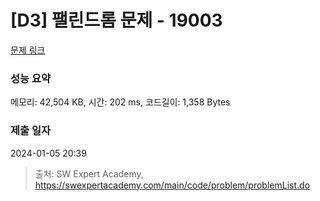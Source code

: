 # [D3] 팰린드롬 문제 - 19003 

[문제 링크](https://swexpertacademy.com/main/code/problem/problemDetail.do?contestProbId=AYtrCJQaDb4DFAR-) 

### 성능 요약

메모리: 42,504 KB, 시간: 202 ms, 코드길이: 1,358 Bytes

### 제출 일자

2024-01-05 20:39



> 출처: SW Expert Academy, https://swexpertacademy.com/main/code/problem/problemList.do